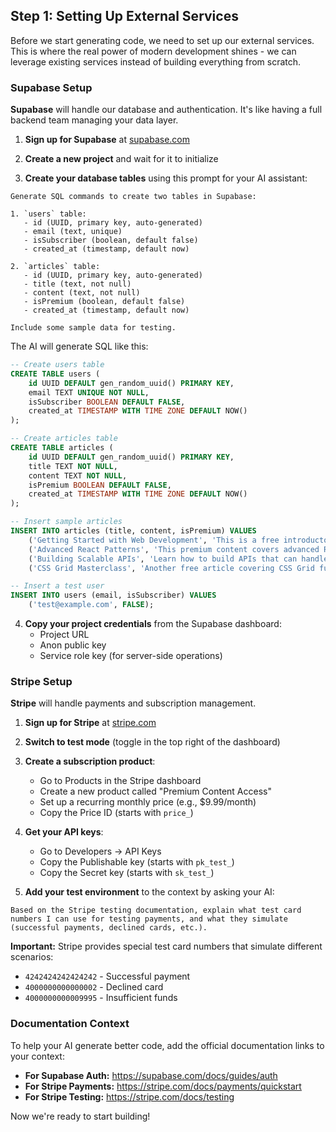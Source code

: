 ## Step 1: Setting Up External Services

Before we start generating code, we need to set up our external services. This is where the real power of modern development shines - we can leverage existing services instead of building everything from scratch.

### Supabase Setup

**Supabase** will handle our database and authentication. It's like having a full backend team managing your data layer.

1. **Sign up for Supabase** at [supabase.com](https://supabase.com)

2. **Create a new project** and wait for it to initialize

3. **Create your database tables** using this prompt for your AI assistant:

```
Generate SQL commands to create two tables in Supabase:

1. `users` table:
   - id (UUID, primary key, auto-generated)
   - email (text, unique)
   - isSubscriber (boolean, default false)
   - created_at (timestamp, default now)

2. `articles` table:
   - id (UUID, primary key, auto-generated)  
   - title (text, not null)
   - content (text, not null)
   - isPremium (boolean, default false)
   - created_at (timestamp, default now)

Include some sample data for testing.
```

The AI will generate SQL like this:

```sql
-- Create users table
CREATE TABLE users (
    id UUID DEFAULT gen_random_uuid() PRIMARY KEY,
    email TEXT UNIQUE NOT NULL,
    isSubscriber BOOLEAN DEFAULT FALSE,
    created_at TIMESTAMP WITH TIME ZONE DEFAULT NOW()
);

-- Create articles table  
CREATE TABLE articles (
    id UUID DEFAULT gen_random_uuid() PRIMARY KEY,
    title TEXT NOT NULL,
    content TEXT NOT NULL,
    isPremium BOOLEAN DEFAULT FALSE,
    created_at TIMESTAMP WITH TIME ZONE DEFAULT NOW()
);

-- Insert sample articles
INSERT INTO articles (title, content, isPremium) VALUES
    ('Getting Started with Web Development', 'This is a free introductory article about web development basics...', FALSE),
    ('Advanced React Patterns', 'This premium content covers advanced React patterns and techniques...', TRUE),
    ('Building Scalable APIs', 'Learn how to build APIs that can handle millions of requests...', TRUE),
    ('CSS Grid Masterclass', 'Another free article covering CSS Grid fundamentals...', FALSE);

-- Insert a test user
INSERT INTO users (email, isSubscriber) VALUES
    ('test@example.com', FALSE);
```

4. **Copy your project credentials** from the Supabase dashboard:
    - Project URL
    - Anon public key
    - Service role key (for server-side operations)

### Stripe Setup

**Stripe** will handle payments and subscription management.

1. **Sign up for Stripe** at [stripe.com](https://stripe.com)

2. **Switch to test mode** (toggle in the top right of the dashboard)

3. **Create a subscription product**:
    - Go to Products in the Stripe dashboard
    - Create a new product called "Premium Content Access"
    - Set up a recurring monthly price (e.g., $9.99/month)
    - Copy the Price ID (starts with `price_`)

4. **Get your API keys**:
    - Go to Developers → API Keys
    - Copy the Publishable key (starts with `pk_test_`)
    - Copy the Secret key (starts with `sk_test_`)

5. **Add your test environment** to the context by asking your AI:

```
Based on the Stripe testing documentation, explain what test card numbers I can use for testing payments, and what they simulate (successful payments, declined cards, etc.).
```

**Important:** Stripe provides special test card numbers that simulate different scenarios:
- `4242424242424242` - Successful payment
- `4000000000000002` - Declined card
- `4000000000009995` - Insufficient funds

### Documentation Context

To help your AI generate better code, add the official documentation links to your context:

- **For Supabase Auth:** https://supabase.com/docs/guides/auth
- **For Stripe Payments:** https://stripe.com/docs/payments/quickstart
- **For Stripe Testing:** https://stripe.com/docs/testing

Now we're ready to start building!
